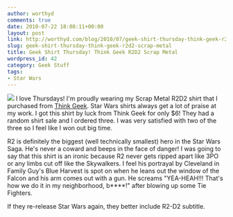 ```yaml
---
author: worthyd
comments: true
date: 2010-07-22 18:08:11+00:00
layout: post
link: http://worthyd.com/blog/2010/07/geek-shirt-thursday-think-geek-r2d2-scrap-metal/
slug: geek-shirt-thursday-think-geek-r2d2-scrap-metal
title: Geek Shirt Thursday! Think Geek R2D2 Scrap Metal
wordpress_id: 42
category: Geek Stuff
tags:
- Star Wars
---
```


[![](http://blog.worthyd.com/wp-content/uploads/2010/07/scrap-metal-150x150.jpg)](http://blog.worthyd.com/wp-content/uploads/2010/07/scrap-metal.jpg) I love Thursdays!  I'm proudly wearing my Scrap Metal R2D2 shirt that I purchased from [Think Geek](http://www.thinkgeek.com).  Star Wars shirts always get a lot of praise at my work.  I got this shirt by luck from Think Geek for only $6!  They had a random shirt sale and I ordered three.  I was very satisfied with two of the three so I feel like I won out big time.
<!-- more -->
R2 is definitely the biggest (well technically smallest) hero in the Star Wars Saga.  He's never a coward and beeps in the face of danger!  I was going to say that this shirt is an ironic because R2 never gets ripped apart like 3PO or any limbs cut off like the Skywalkers.  I feel his portrayal by Cleveland in  Family Guy's Blue Harvest is spot on when he leans out the window of the Falcon and his arm comes out with a gun. He screams "YEA-HEAH!!! That's how we do it in my neighborhood, b****!" after blowing up some Tie Fighters.  

If they re-release Star Wars again, they better include R2-D2 subtitle.
